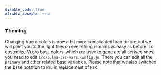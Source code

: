 ```yaml
---
disable_code: true
disable_example: true
---
```


### Theming

Changing Vuero colors is now a bit more complicated than before but we will
point you to the right files so everything remains as easy as before. To
customize Vuero base colors, which are used to generate all derived ones, you
need to edit `src/bulma-css-vars.config.js`. There you can edit all the
`primary` and other related base variables. Please note that we also switched
the base notation to `HSL` in replacement of `HEX`.
